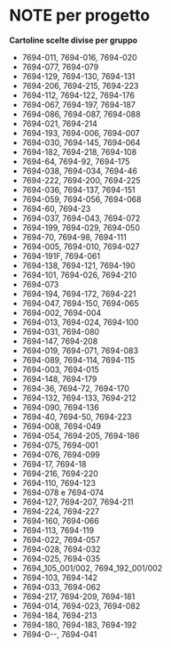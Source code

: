 
# NOTE per progetto #
__Cartoline scelte divise per gruppo__
- 7694-011, 7694-016, 7694-020
- 7694-077, 7694-079
- 7694-129, 7694-130, 7694-131
- 7694-206, 7694-215, 7694-223
- 7694-112, 7694-122, 7694-176
- 7694-067, 7694-197, 7694-187
- 7694-086, 7694-087, 7694-088
- 7694-021, 7694-214
- 7694-193, 7694-006, 7694-007
- 7694-030, 7694-145, 7694-064
- 7694-182, 7694-218, 7694-108
- 7694-64, 7694-92, 7694-175
- 7694-038, 7694-034, 7694-46
- 7694-222, 7694-200, 7694-225
- 7694-036, 7694-137, 7694-151
- 7694-059, 7694-056, 7694-068
- 7694-60, 7694-23
- 7694-037, 7694-043, 7694-072
- 7694-199, 7694-029, 7694-050
- 7694-70, 7694-98, 7694-111
- 7694-005, 7694-010, 7694-027
- 7694-191F, 7694-061
- 7694-138, 7694-121, 7694-190
- 7694-101, 7694-026, 7694-210
- 7694-073
- 7694-194, 7694-172, 7694-221
- 7694-047, 7694-150, 7694-065
- 7694-002, 7694-004
- 7694-013, 7694-024, 7694-100
- 7694-031, 7694-080
- 7694-147, 7694-208
- 7694-019, 7694-071, 7694-083
- 7694-089, 7694-114, 7694-115
- 7694-003, 7694-015
- 7694-148, 7694-179
- 7694-36, 7694-72, 7694-170
- 7694-132, 7694-133, 7694-212
- 7694-090, 7694-136
- 7694-40, 7694-50, 7694-223
- 7694-008, 7694-049
- 7694-054, 7694-205, 7694-186
- 7694-075, 7694-001
- 7694-076, 7694-099
- 7694-17, 7694-18
- 7694-216, 7694-220
- 7694-110, 7694-123
- 7694-078 e 7694-074
- 7694-127, 7694-207, 7694-211 
- 7694-224, 7694-227
- 7694-160, 7694-066
- 7694-113, 7694-119
- 7694-022, 7694-057
- 7694-028, 7694-032
- 7694-025, 7694-035
- 7694_105_001/002, 7694_192_001/002
- 7694-103, 7694-142
- 7694-033, 7694-062
- 7694-217, 7694-209, 7694-181
- 7694-014, 7694-023, 7694-082
- 7694-184, 7694-213
- 7694-180, 7694-183, 7694-192
- 7694-0--, 7694-041

